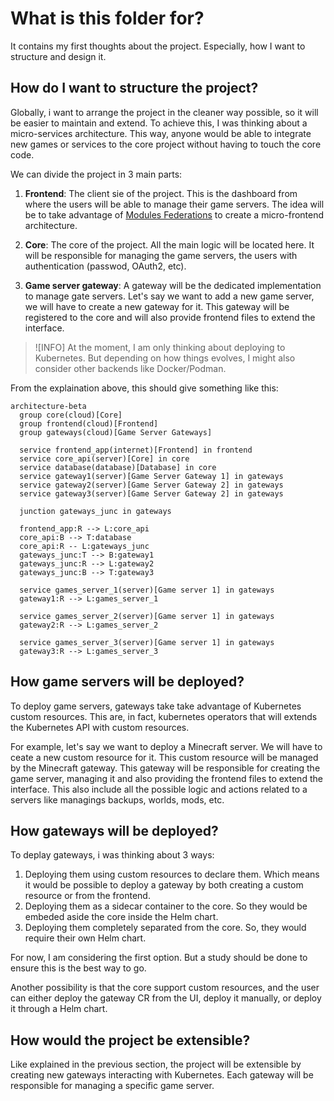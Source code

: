 # What is this folder for?

It contains my first thoughts about the project. Especially, how I want to
structure and design it.

## How do I want to structure the project?

Globally, i want to arrange the project in the cleaner way possible, so it will
be easier to maintain and extend. To achieve this, I was thinking about a
micro-services architecture. This way, anyone would be able to integrate new
games or services to the core project without having to touch the core code.

We can divide the project in 3 main parts:

1. **Frontend**: The client sie of the project. This is the dashboard from where
   the users will be able to manage their game servers. The idea will be to take
   advantage of [Modules Federations](https://module-federation.io/) to create a
   micro-frontend architecture.

2. **Core**: The core of the project. All the main logic will be located here.
   It will be responsible for managing the game servers, the users with
   authentication (passwod, OAuth2, etc).

3. **Game server gateway**: A gateway will be the dedicated implementation to
   manage gate servers. Let's say we want to add a new game server, we will have
   to create a new gateway for it. This gateway will be registered to the core
   and will also provide frontend files to extend the interface.

> ![INFO] At the moment, I am only thinking about deploying to Kubernetes. But
> depending on how things evolves, I might also consider other backends like
> Docker/Podman.

From the explaination above, this should give something like this:

```mermaid
architecture-beta
  group core(cloud)[Core]
  group frontend(cloud)[Frontend]
  group gateways(cloud)[Game Server Gateways]

  service frontend_app(internet)[Frontend] in frontend
  service core_api(server)[Core] in core
  service database(database)[Database] in core
  service gateway1(server)[Game Server Gateway 1] in gateways
  service gateway2(server)[Game Server Gateway 2] in gateways
  service gateway3(server)[Game Server Gateway 2] in gateways

  junction gateways_junc in gateways

  frontend_app:R --> L:core_api
  core_api:B --> T:database
  core_api:R -- L:gateways_junc
  gateways_junc:T --> B:gateway1
  gateways_junc:R --> L:gateway2
  gateways_junc:B --> T:gateway3

  service games_server_1(server)[Game server 1] in gateways
  gateway1:R --> L:games_server_1

  service games_server_2(server)[Game server 1] in gateways
  gateway2:R --> L:games_server_2

  service games_server_3(server)[Game server 1] in gateways
  gateway3:R --> L:games_server_3
```

## How game servers will be deployed?

To deploy game servers, gateways take take advantage of Kubernetes custom
resources. This are, in fact, kubernetes operators that will extends the
Kubernetes API with custom resources.

For example, let's say we want to deploy a Minecraft server. We will have to
ceate a new custom resource for it. This custom resource will be managed by the
Minecraft gateway. This gateway will be responsible for creating the game
server, managing it and also providing the frontend files to extend the
interface. This also include all the possible logic and actions related to a
servers like managings backups, worlds, mods, etc.

## How gateways will be deployed?

To deplay gateways, i was thinking about 3 ways:

1. Deploying them using custom resources to declare them. Which means it would
   be possible to deploy a gateway by both creating a custom resource or from
   the frontend.
2. Deploying them as a sidecar container to the core. So they would be embeded
   aside the core inside the Helm chart.
3. Deploying them completely separated from the core. So, they would require
   their own Helm chart.

For now, I am considering the first option. But a study should be done to ensure
this is the best way to go.

Another possibility is that the core support custom resources, and the user can
either deploy the gateway CR from the UI, deploy it manually, or deploy it
through a Helm chart.

## How would the project be extensible?

Like explained in the previous section, the project will be extensible by
creating new gateways interacting with Kubernetes. Each gateway will be
responsible for managing a specific game server.
